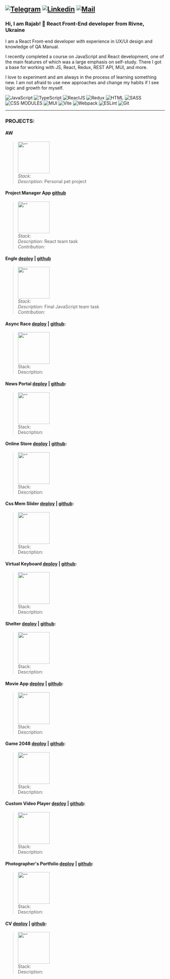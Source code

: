 <a href="https://t.me/amelianceskymusic" target="_blank"><img alt="Telegram"
  src="https://img.shields.io/badge/-Telegram-229ED9?style=flat&logo=Telegram&logoColor=white"></a>
<a href="https://www.linkedin.com/in/radzhab/" target="_blank"><img alt="Linkedin"
  src="https://img.shields.io/badge/-Linkedin-0A66C2?style=flat&logo=Linkedin&logoColor=white"></a>
<a href="mailto:radzhab@ukr.net" target="_blank"><img alt="Mail"
  src="https://img.shields.io/badge/-Mail-82af32"></a>
---

### Hi, I am Rajab! 👋 React Front-End developer from Rivne, Ukraine <!--| [CV](https://amelianceskymusic.github.io/) (in progress)-->

I am a React Front-end developer with experience in UX/UI design and knowledge of QA Manual.

I recently completed a course on JavaScript and React development, one of the main features of which was a large emphasis on self-study. There I got a base for working with JS, React, Redux, REST API, MUI, and more. 

I love to experiment and am always in the process of learning something new. I am not afraid to use new approaches and change my habits if I see logic and growth for myself.

![JavaScript](https://img.shields.io/badge/-JavaScript-0D1117?style=for-the-badge&logo=JavaScript)
![TypeScript](https://img.shields.io/badge/-TypeScript-0D1117?style=for-the-badge&logo=TypeScript)
![ReactJS](https://img.shields.io/badge/-React-0D1117?style=for-the-badge&logo=React)
![Redux](https://img.shields.io/badge/-Redux-0D1117?style=for-the-badge&logo=Redux)
![HTML](https://img.shields.io/badge/-HTML-0D1117?style=for-the-badge&logo=html5)
![SASS](https://img.shields.io/badge/-SASS-0D1117?style=for-the-badge&logo=sass)
![CSS MODULES](https://img.shields.io/badge/-CSS_Modules-0D1117?style=for-the-badge&logo=css3)
![MUI](https://img.shields.io/badge/-MUI-0D1117?style=for-the-badge&logo=MUI)
![Vite](https://img.shields.io/badge/-Webpack-0D1117?style=for-the-badge&logo=Webpack)
![Webpack](https://img.shields.io/badge/-Vite-0D1117?style=for-the-badge&logo=Vite)
![ESLint](https://img.shields.io/badge/-ESLint-0D1117?style=for-the-badge&logo=ESLint)
![Git](https://img.shields.io/badge/-Git-0D1117?style=for-the-badge&logo=Git)
<!-- ![styled-components](https://img.shields.io/badge/-Styled_Component-0D1117?style=for-the-badge&logo=styled%20components) -->
<!-- ![CSS MODULES](https://img.shields.io/badge/-CSS_Modules-0D1117?style=for-the-badge&logo=css3) -->
<!-- ![Next.js](https://img.shields.io/badge/-Next.js-0D1117?style=for-the-badge&logo=Next.js) -->

---

### PROJECTS:
#### AW <br/>
><img src="https://user-images.githubusercontent.com/38717657/221851907-5c908847-bf85-4cd3-8209-f8c6c20d0fb8.png" alt= “” width="100px"><br/>
>*Stack:* <br/>
>*Description:* Personal pet project <br/>

#### Project Manager App [github](https://rsspma.netlify.app/) <br/>
><img src="https://user-images.githubusercontent.com/38717657/221854083-d065b8b3-79c6-4ea1-aa08-86ca270505ec.png" alt= “” width="100px"><br/>
>*Stack:* <br/>
>*Description:* React team task <br/>
>*Contribution:*

#### Engle [deploy](https://amelianceskymusic.github.io/engle) | [github](https://rsspma.netlify.app/) <br/>
><img src="https://user-images.githubusercontent.com/38717657/221853338-bce6f004-d4b1-48cd-9101-6e9981647e96.png" alt= “” width="100px"><br/>
>*Stack:* <br/>
>*Description:* Final JavaScript team task <br/>
>*Contribution:*

#### Async Race [deploy](https://amelianceskymusic.github.io/amelianceskymusic-JSFE2022Q1/async-race/) | [github](https://github.com/AmelianceSkyMusic/amelianceskymusic-JSFE2022Q1/tree/async-race): <br/>
><img src="https://user-images.githubusercontent.com/38717657/221853431-93bdf55f-7c69-4743-a848-f84a686022b1.png" alt= “” width="100px"><br/>
>Stack: <br/>
>Description:

#### News Portal [deploy](https://amelianceskymusic.github.io/amelianceskymusic-JSFE2022Q1/migration-newip-to-ts/) | [github](https://github.com/AmelianceSkyMusic/amelianceskymusic-JSFE2022Q1/tree/migration-newip-to-ts--dev): <br/>
><img src="https://user-images.githubusercontent.com/38717657/221853474-90b08fb1-e691-45fc-afde-6ec4ccca723b.png" alt= “” width="100px"><br/>
>Stack: <br/>
>Description:

#### Online Store [deploy](https://amelianceskymusic.github.io/amelianceskymusic-JSFE2022Q1/online-store/) | [github](https://github.com/AmelianceSkyMusic/amelianceskymusic-JSFE2022Q1/tree/online-store-jest): <br/>
><img src="https://user-images.githubusercontent.com/38717657/221853514-33450744-b6c5-473b-9848-b2d3cc54a495.png" alt= “” width="100px"><br/>
>Stack: <br/>
>Description:

#### Css Mem Slider [deploy](https://amelianceskymusic.github.io/cssMemSlider/cssMemSlider/) | [github](https://github.com/AmelianceSkyMusic/cssMemSlider/tree/gh-pages): <br/>
><img src="https://user-images.githubusercontent.com/38717657/221853566-fb01bb68-4462-49cf-8109-2991a81e90f2.png" alt= “” width="100px"><br/>
>Stack: <br/>
>Description:

#### Virtual Keyboard [deploy](https://amelianceskymusic.github.io/cssMemSlider/cssMemSlider/) | [github](https://amelianceskymusic.github.io/virtual-keyboard/): <br/>
><img src="https://user-images.githubusercontent.com/38717657/221853604-71d2f7b0-285e-413c-aa4b-9afde9da4906.png" alt= “” width="100px"><br/>
>Stack: <br/>
>Description:

#### Shelter [deploy](https://amelianceskymusic.github.io/cssMemSlider/cssMemSlider/) | [github](https://amelianceskymusic.github.io/amelianceskymusic-JSFE2022Q1/shelter/pages/main/): <br/>
><img src="https://user-images.githubusercontent.com/38717657/221853717-72badab4-2a40-4854-a6e8-8417cc5f9bfd.png" alt= “” width="100px"><br/>
>Stack: <br/>
>Description:

#### Movie App [deploy](https://amelianceskymusic.github.io/amelianceskymusic-JSFEPRESCHOOL/movie-app) | [github](https://amelianceskymusic.github.io/amelianceskymusic-JSFEPRESCHOOL/movie-app): <br/>
><img src="https://user-images.githubusercontent.com/38717657/221853772-f63a7212-eb92-444d-8baa-79e49ef5df8b.png" alt= “” width="100px"><br/>
>Stack: <br/>
>Description:

#### Game 2048 [deploy](https://amelianceskymusic.github.io/amelianceskymusic-JSFEPRESCHOOL/random-game) | [github](https://github.com/AmelianceSkyMusic/amelianceskymusic-JSFEPRESCHOOL/tree/random-game): <br/>
><img src="https://user-images.githubusercontent.com/38717657/221853811-e63ac67c-fd4e-4b54-b7e5-5f9e8d5e5feb.png" alt= “” width="100px"><br/>
>Stack: <br/>
>Description:

#### Custom Video Player [deploy](https://amelianceskymusic.github.io/amelianceskymusic-JSFEPRESCHOOL/videoplayer) | [github](https://github.com/AmelianceSkyMusic/amelianceskymusic-JSFEPRESCHOOL/tree/videoplayer): <br/>
><img src="https://user-images.githubusercontent.com/38717657/221853865-07eab266-c62e-4339-abef-e71f16b4cd4f.png" alt= “” width="100px"><br/>
>Stack: <br/>
>Description:

#### Photographer's Portfolio [deploy](https://amelianceskymusic.github.io/amelianceskymusic-JSFEPRESCHOOL/portfolio) | [github](https://github.com/AmelianceSkyMusic/amelianceskymusic-JSFEPRESCHOOL/tree/portfolio): <br/>
><img src="https://user-images.githubusercontent.com/38717657/221853908-ba7f3d6e-ef99-4812-8fcc-34e9f62f2294.png" alt= “” width="100px"><br/>
>Stack: <br/>
>Description:

#### CV [deploy](https://amelianceskymusic.github.io/rs-cv) | [github](https://github.com/AmelianceSkyMusic/rs-cv): <br/>
><img src="https://user-images.githubusercontent.com/38717657/221853959-49530a6d-e173-4fcc-8f1d-ad81a4ae02d3.png" alt= “” width="100px"><br/>
>Stack: <br/>
>Description:
